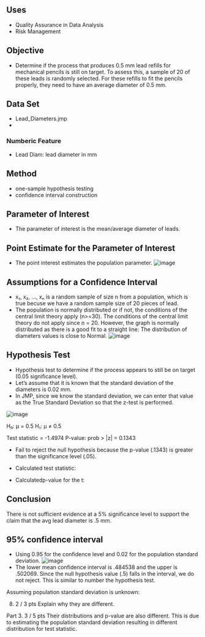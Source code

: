 ## Uses
- Quality Assurance in Data Analysis
- Risk Management

## Objective
- Determine if the process that produces 0.5 mm lead refills for mechanical pencils is still on target. To assess this, a sample of 20 of these leads is randomly selected. For these refills to fit the pencils properly, they need to have an average diameter of 0.5 mm.

## Data Set
- Lead_Diameters.jmp
- 
### Numberic Feature 
- Lead Diam: lead diameter in mm
  
## Method
- one-sample hypothesis testing
- confidence interval construction

## Parameter of Interest
- The parameter of interest is the mean/average diameter of leads.

## Point Estimate for the Parameter of Interest
- The point interest estimates the population parameter.
![image](https://github.com/4nuG/Statistical-Analysis/blob/main/One%20Sample%20Hypothesis%20Testing/Screenshot%202024-01-30%20at%203.33.02%20PM.png)

##  Assumptions for a Confidence Interval 
- x₁, x₂, ..., xₙ is a random sample of size n from a population, which is true becuse we have a random sample size of 20 pieces of lead.
- The population is normally distributed or if not, the conditions of the central limit theory apply
(n>=30). The conditions of the central limit theory do not apply since n = 20. However, the graph is
normally distributed as there is a good fit to a straight line: The distribution of diameters values
is close to Normal.
![image](https://github.com/4nuG/Statistical-Analysis/blob/main/One%20Sample%20Hypothesis%20Testing/Screenshot%202024-01-30%20at%203.42.24%20PM.png)

##  Hypothesis Test 
- Hypothesis test to determine if the process appears to still be on target (0.05 significance level).
- Let’s assume that it is known that the standard deviation of the diameters is 0.02 mm.
- In JMP, since we know the standard deviation, we can enter that value as the True Standard Deviation so that the z-test is performed.

![image](https://github.com/4nuG/Statistical-Analysis/blob/main/One%20Sample%20Hypothesis%20Testing/Screenshot%202024-01-30%20at%203.50.41%20PM.png)

H₀: μ = 0.5
H₁: μ ≠ 0.5

Test statistic = -1.4974
P-value: prob > |z| = 0.1343

- Fail to reject the null hypothesis because the p-value (.1343) is greater than the significance level (.05).


- Calculated test statistic:
- Calculatedp-value for the t:

## Conclusion
There is not sufficient evidence at a 5% significance level to support the claim that the avg lead
diameter is .5 mm.

##  95% confidence interval
- Using 0.95 for the confidence level and 0.02 for the population standard deviation.
![image](https://github.com/4nuG/Statistical-Analysis/blob/main/One%20Sample%20Hypothesis%20Testing/Screenshot%202024-01-30%20at%203.58.59%20PM.png)
- The lower mean confidence interval is .484538 and the upper is .502069. Since the null hypothesis value (.5)
falls in the interval, we do not reject. This is similar to number the hypothesis test.

Assuming population standard deviation is unknown:



8. 2 / 3 pts Explain why they are different. 

Part 3. 3 / 5 pts Their distributions and p-value are also different. This is due to estimating the population standard deviation resulting in different distribution for test statistic.

